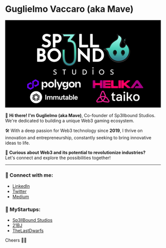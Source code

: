 # Guglielmo Vaccaro (aka Mave)

![Sp3llbound Studios Partners](https://github.com/guglielmovaccaro/guglielmovaccaro/blob/main/PARTNERS%20GIF%20%20(1).png)

🌟 **Hi there! I'm Guglielmo (aka Mave)**, Co-founder of Sp3llbound Studios.  
We're dedicated to building a unique Web3 gaming ecosystem.

🛠️ With a deep passion for Web3 technology since **2019**, I thrive on innovation and entrepreneurship, constantly seeking to bring innovative ideas to life.

👋 **Curious about Web3 and its potential to revolutionize industries?**  
Let's connect and explore the possibilities together!

---

### 🔗 Connect with me:
- [LinkedIn](http://www.linkedin.com/in/guglielmomave)
- [Twitter](https://twitter.com/guglielmomave)
- [Medium](http://medium.com/@guglielmovaccaro)

### 🔗 MyStartups:

- [Sp3llBound Studios](https://linktr.ee/sp3llboundstudios)
- [21BJ](https://linktr.ee/21bj.io)
- [TheLastDwarfs](https://linktr.ee/thelastdwarfs)

Cheers 🧙‍♂️  
